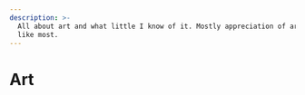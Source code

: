 ```yaml
---
description: >-
  All about art and what little I know of it. Mostly appreciation of artworks I
  like most.
---
```


# Art

